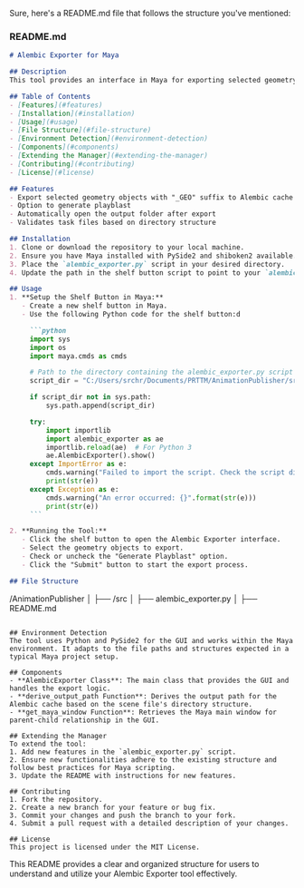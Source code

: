 Sure, here's a README.md file that follows the structure you've mentioned:

### README.md

```markdown
# Alembic Exporter for Maya

## Description
This tool provides an interface in Maya for exporting selected geometry objects with the "_GEO" suffix to an Alembic cache. It also includes options to generate a playblast and automatically open the output folder after export. The tool ensures that only valid task files are processed based on specific directory structure rules.

## Table of Contents
- [Features](#features)
- [Installation](#installation)
- [Usage](#usage)
- [File Structure](#file-structure)
- [Environment Detection](#environment-detection)
- [Components](#components)
- [Extending the Manager](#extending-the-manager)
- [Contributing](#contributing)
- [License](#license)

## Features
- Export selected geometry objects with "_GEO" suffix to Alembic cache
- Option to generate playblast
- Automatically open the output folder after export
- Validates task files based on directory structure

## Installation
1. Clone or download the repository to your local machine.
2. Ensure you have Maya installed with PySide2 and shiboken2 available.
3. Place the `alembic_exporter.py` script in your desired directory.
4. Update the path in the shelf button script to point to your `alembic_exporter.py` directory.

## Usage
1. **Setup the Shelf Button in Maya:**
   - Create a new shelf button in Maya.
   - Use the following Python code for the shelf button:d

     ```python
     import sys
     import os
     import maya.cmds as cmds

     # Path to the directory containing the alembic_exporter.py script
     script_dir = "C:/Users/srchr/Documents/PRTTM/AnimationPublisher/src"  # Update this to your actual script directory

     if script_dir not in sys.path:
         sys.path.append(script_dir)

     try:
         import importlib
         import alembic_exporter as ae
         importlib.reload(ae)  # For Python 3
         ae.AlembicExporter().show()
     except ImportError as e:
         cmds.warning("Failed to import the script. Check the script directory path.")
         print(str(e))
     except Exception as e:
         cmds.warning("An error occurred: {}".format(str(e)))
         print(str(e))
     ```

2. **Running the Tool:**
   - Click the shelf button to open the Alembic Exporter interface.
   - Select the geometry objects to export.
   - Check or uncheck the "Generate Playblast" option.
   - Click the "Submit" button to start the export process.

## File Structure
```
/AnimationPublisher
│
├── /src
│   ├── alembic_exporter.py
│
├── README.md
```

## Environment Detection
The tool uses Python and PySide2 for the GUI and works within the Maya environment. It adapts to the file paths and structures expected in a typical Maya project setup.

## Components
- **AlembicExporter Class**: The main class that provides the GUI and handles the export logic.
- **derive_output_path Function**: Derives the output path for the Alembic cache based on the scene file's directory structure.
- **get_maya_window Function**: Retrieves the Maya main window for parent-child relationship in the GUI.

## Extending the Manager
To extend the tool:
1. Add new features in the `alembic_exporter.py` script.
2. Ensure new functionalities adhere to the existing structure and follow best practices for Maya scripting.
3. Update the README with instructions for new features.

## Contributing
1. Fork the repository.
2. Create a new branch for your feature or bug fix.
3. Commit your changes and push the branch to your fork.
4. Submit a pull request with a detailed description of your changes.

## License
This project is licensed under the MIT License.
```

This README provides a clear and organized structure for users to understand and utilize your Alembic Exporter tool effectively.